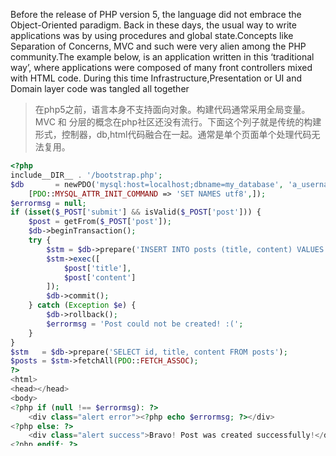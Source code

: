Before the release of PHP version 5, the language did not embrace the Object-Oriented paradigm. Back in these days, the usual way to write applications was by using procedures and global state.Concepts like Separation of Concerns, MVC and such were very alien among the PHP community.The example below, is an application written in this ‘traditional way’, where applications were composed of many front controllers mixed with HTML code. During this time Infrastructure,Presentation or UI and Domain layer code was tangled all together

> 在php5之前，语言本身不支持面向对象。构建代码通常采用全局变量。MVC 和 分层的概念在php社区还没有流行。下面这个列子就是传统的构建形式，控制器，db,html代码融合在一起。通常是单个页面单个处理代码无法复用。

```php
<?php
include__DIR__ . '/bootstrap.php';
$db       = newPDO('mysql:host=localhost;dbname=my_database', 'a_username', '4_p4ssw0\rd',
    [PDO::MYSQL_ATTR_INIT_COMMAND => 'SET NAMES utf8',]);
$errormsg = null;
if (isset($_POST['submit'] && isValid($_POST['post'])) {
    $post = getFrom($_POST['post']);
    $db->beginTransaction();
    try {
        $stm = $db->prepare('INSERT INTO posts (title, content) VALUES (?, ?)');
        $stm->exec([
            $post['title'],
            $post['content']
        ]);
        $db->commit();
    } catch (Exception $e) {
        $db->rollback();
        $errormsg = 'Post could not be created! :(';
    }
}
$stm   = $db->prepare('SELECT id, title, content FROM posts');
$posts = $stm->fetchAll(PDO::FETCH_ASSOC);
?>
<html>
<head></head>
<body>
<?php if (null !== $errormsg): ?>
    <div class="alert error"><?php echo $errormsg; ?></div>
<?php else: ?>
    <div class="alert success">Bravo! Post was created successfully!</div>
<?php endif; ?>
<table>
    <thead>
    <tr>
        <th>ID</th>
        <th>TITLE</th>
        <th>ACTIONS</th>
    </tr>
    </thead>
    <tbody> <?php foreach ($posts as $post): ?>
        <tr>
            <td><?php echo $post['ID']; ?></td>
            <td><?php echo $post['TITLE']; ?></td>
            <td><?php editPostUrl($post['ID']); ?></td>
        </tr>
    <?php endforeach; ?>
    </tbody>
</table>
</body>
</html>
```

This style of coding is often referred to as the Big Ball of Mud¹. An improvement seen in this style however, was to encapsulate the header and the footer of the web page in their own separate files,which were included in the others. This avoided duplication and favoured reuse

> 比较形象的大泥球。下面做了改善，分离了头部和尾部，使得其他页面可以重复利用

```php
<?php
include __DIR__ . '/bootstrap.php';
$db = new PDO('mysql:host=localhost;dbname=my_database', 'a_username', '4_p4ssw0\
rd', [
    PDO::MYSQL_ATTR_INIT_COMMAND => 'SET NAMES utf8',
]);
$errormsg = null;
if (isset($_POST['submit'] && isValid($_POST['post'])) {
    $post = getFrom($_POST['post']);
    $db->beginTransaction();
    try {
        $stm = $db->prepare('INSERT INTO posts (title, content) VALUES (?, ?)');
        $stm->exec([
            $post['title'],
            $post['content']
        ]);
        $db->commit();
    } catch (Exception $e) {
        $db->rollback();
        $errormsg = 'Post could not be created! :(';
    }
}
$stm = $db->prepare('SELECT id, title, content FROM posts');
$posts = $stm->fetchAll(PDO::FETCH_ASSOC);
?>
<?php include __DIR__ . '/header.php'; ?>
<?php if (null !== $errormsg): ?>
    <div class="alert error"><?php echo $errormsg; ?></div>
<?php else: ?>
    <div class="alert success">Bravo! Post was created successfully!</div>
<?php endif; ?>
<table>
    <thead><tr><th>ID</th><th>TITLE</th><th>ACTIONS</th></tr></thead>
    <tbody>
    <?php foreach ($posts as $post): ?>
    <tr>
        <td><?php echo $post['ID']; ?></td>

        <td><?php echo $post['TITLE']; ?></td>
        <td><?php editPostUrl($post['ID']); ?></td>
    </tr>
    <?php endforeach; ?>
    </tbody>
</table>
<?php include __DIR__ . '/footer.php'; ?>
```

Nowadays, and although it is highly discouraged, there are still applications that use this procedural way of coding. The main disadvantage of this style of architecture is that there is no real separation of concerns - maintenance and cost of change increases drastically in relation to other well-known and proven architectures.

> 现在看来，虽然强烈不建议如此，任然有许多的应用还是在采用这样的风格编码。这种风格的体系结构的主要缺点是没有真正的关注点分离——相对于其他著名的和经过验证的体系结构，维护和更改的成本急剧增加

---

* 分离 解决智力不足



